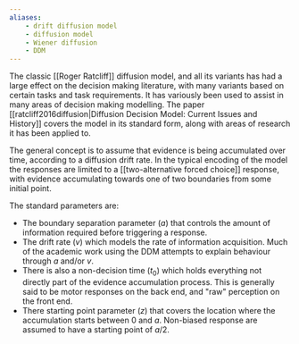 ```yaml
---
aliases:
    - drift diffusion model
    - diffusion model
    - Wiener diffusion
    - DDM
---
```


The classic [[Roger Ratcliff]] diffusion model, and all its variants has had a large effect on the decision making literature, with many variants based on certain tasks and task requirements. It has variously been used to assist in many areas of decision making modelling. The paper [[ratcliff2016diffusion|Diffusion Decision Model: Current Issues and History]] covers the model in its standard form, along with areas of research it has been applied to.

The general concept is to assume that evidence is being accumulated over time, according to a diffusion drift rate. In the typical encoding of the model the responses are limited to a [[two-alternative forced choice]] response, with evidence accumulating towards one of two boundaries from some initial point.

The standard parameters are:
- The boundary separation parameter ($a$) that controls the amount of information required before triggering a response.
- The drift rate ($v$) which models the rate of information acquisition. Much of the academic work using the DDM attempts to explain behaviour through $a$ and/or $v$.
- There is also a non-decision time ($t_0$) which holds everything not directly part of the evidence accumulation process. This is generally said to be motor responses on the back end, and "raw" perception on the front end.
- There starting point parameter ($z$) that covers the location where the accumulation starts between 0 and $a$. Non-biased response are assumed to have a starting point of $a/2$.